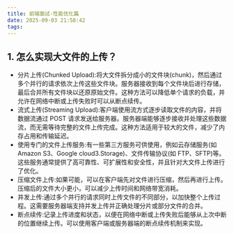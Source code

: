 ```yaml
---
title: 前端面试-性能优化篇
date: 2025-09-03 21:58:42
tags:
---
```


## 1. 怎么实现大文件的上传？

* 分片上传(Chunked Upload):将大文件拆分成小的文件块(chunk)，然后通过多个并行的请求依次上传这些文件块。服务器接收到每个文件块后进行存储，最后合并所有文件块以还原原始文件。这种方法可以降低单个请求的负载，并允许在网络中断或上传失败时可以从断点续传。
* 流式上传(Streaming Upload):客户端使用流方式逐步读取文件的内容，并将数据流通过 POST 请求发送给服务器。服务器端能够逐步接收并处理这些数据流，而无需等待完整的文件上传完成。这种方法适用于较大的文件，减少了内存占用和传输延迟。
* 使用专门的文件上传服务:有一些第三方服务可供使用，例如云存储服务(如 Amazon S3、Google cloud3.Storage)、文件传输协议(如 FTP、SFTP)等。这些服务通常提供了高可靠性、可扩展性和安全性，并且针对大文件上传进行了优化。
* 压缩文件上传:如果可能，可以在客户端先对文件进行压缩，然后再进行上传。压缩后的文件大小更小，可以减少上传时间和网络带宽消耗。
* 并发上传:通过多个并行的请求同时上传文件的不同部分，以加快整个上传过程。这需要服务器端支持并发上传并正确处理分片或部分文件的合并。
* 断点续传:记录上传进度和状态，以便在网络中断或上传失败后能够从上次中断的位置继续上传。可以使用客户端或服务器端的断点续传机制来实现。